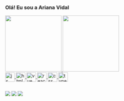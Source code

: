### Olá! Eu sou a Ariana Vidal

<div>
<a href="https://github.com/ariana-vidal">
<img height="180em" src="https://github-readme-stats.vercel.app/api/top-langs/?username=ariana-vidal&layout=compact&langs_count=7&theme=dracula"/>
<img height="180em" src="https://github-readme-stats.vercel.app/api?username=ariana-vidal&show_icons=true&theme=dracula&include_all_commits=true&count_private=true"/>
</div>

  
<div style="display: inline_block">
  <img align="center" alt="js" height="30" width"40" src="https://cdn.jsdelivr.net/gh/devicons/devicon/icons/javascript/javascript-original.svg"/>
  <img align="center" alt="html" height="30" width"40" src="https://cdn.jsdelivr.net/gh/devicons/devicon/icons/html5/html5-original-wordmark.svg"/>
  <img align="center" alt="vue" height="30" width"40" src="https://cdn.jsdelivr.net/gh/devicons/devicon/icons/vuejs/vuejs-original-wordmark.svg"/>
  <img align="center" alt="react" height="30" width"40" src="https://cdn.jsdelivr.net/gh/devicons/devicon/icons/react/react-original.svg"/>
  <img align="center" alt="css" height="30" width"40" src="https://cdn.jsdelivr.net/gh/devicons/devicon/icons/css3/css3-original.svg"/>
  <img align="center" alt="typescript" height="30" width"40" src="https://cdn.jsdelivr.net/gh/devicons/devicon/icons/typescript/typescript-original.svg"/>
</div>
  
  ##
  

<div>
  <a href="https://www.linkedin.com/in/ariana-barbosa-vidal/" target="_blank"><img src="https://img.shields.io/badge/LinkedIn-0077B5?style=for-the-badge&logo=linkedin&logoColor=white" target="_blank"></a> 
   <a href="https://api.whatsapp.com/send?phone=5527999580578" target="_blank"><img src="https://img.shields.io/badge/WhatsApp-25D366?style=for-the-badge&logo=whatsapp&logoColor=white" target="_blank"></a> 
  <a href="https://www.instagram.com/arividal10/" target="_blank"><img src="https://img.shields.io/badge/Instagram-E4405F?style=for-the-badge&logo=instagram&logoColor=white" target="_blank"></a> 
</div>
  
         
